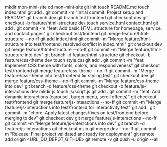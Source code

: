 mkdir mon-mini-site
cd mon-mini-site
git init
touch README.md
touch index.html
git add .
git commit -m "Initial commit: Project setup and README"
git branch dev
git branch test/frontend
git checkout dev
git checkout -b feature/html-structure dev
touch service.html contact.html
git add .
git commit -m "feat: Add basic HTML structure for homepage, service, and contact pages"
git checkout test/frontend
git merge feature/html-structure --no-ff
git add index.html
git commit -m "Merge feature/html-structure into test/frontend, resolved conflict in index.html"
git checkout dev
git merge feature/html-structure --no-ff
git commit -m "Merge feature/html-structure into dev"
git branch -d feature/html-structure
git checkout -b feature/css-theme dev
touch style.css
git add .
git commit -m "feat: Implement CSS theme with fonts, colors, and responsiveness"
git checkout test/frontend
git merge feature/css-theme --no-ff
git commit -m "Merge feature/css-theme into test/frontend for styling test"
git checkout dev
git merge feature/css-theme --no-ff
git commit -m "Merge feature/css-theme into dev"
git branch -d feature/css-theme
git checkout -b feature/js-interactions dev
mkdir js
touch js/script.js
git add .
git commit -m "feat: Add dynamic interactions (carousel, burger menu, scroll effects)"
git checkout test/frontend
git merge feature/js-interactions --no-ff
git commit -m "Merge feature/js-interactions into test/frontend for interactivity test"
git add .
git commit -m "chore: Apply latest changes/fixes on test/frontend before merging to dev"
git checkout dev
git merge feature/js-interactions --no-ff
git commit -m "Merge feature/js-interactions into dev"
git branch -d feature/js-interactions
git checkout main
git merge dev --no-ff
git commit -m "Release: Final project validated and ready for deployment"
git remote add origin <URL_DU_DEPOT_GITHUB>
git remote -v
git push -u origin --all
